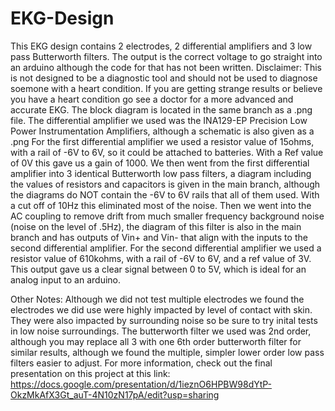 # EKG-Design
This EKG design contains 2 electrodes, 2 differential amplifiers and 3 low pass Butterworth filters. The output is the correct voltage to go straight into an arduino although the code for that has not been written. 
Disclaimer: This is not designed to be a diagnostic tool and should not be used to diagnose soemone with a heart condition. If you are getting strange results or believe you have a heart condition go see a doctor for a more advanced and accurate EKG.
The block diagram is located in the same branch as a .png file.
The differential amplifier we used was the INA129-EP Precision Low Power Instrumentation Amplifiers, although a schematic is also given as a .png
For the first differential amplifier we used a resistor value of 15ohms, with a rail of -6V to 6V, so it could be attached to batteries. With a Ref value of 0V this gave us a gain of 1000.
We then went from the first differential amplifier into 3 identical Butterworth low pass filters, a diagram including the values of resistors and capacitors is given in the main branch, although the diagrams do NOT contain the -6V to 6V rails that all of them used. With a cut off of 10Hz this eliminated most of the noise. 
Then we went into the AC coupling to remove drift from much smaller frequency background noise (noise on the level of .5Hz), the diagram of this filter is also in the main branch and has outputs of Vin+ and Vin- that align with the inputs to the second differential amplifier.
For the second differential amplifier we used a resistor value of 610kohms, with a rail of -6V to 6V, and a ref value of 3V. This output gave us a clear signal between 0 to 5V, which is ideal for an analog input to an arduino.

Other Notes: Although we did not test multiple electrodes we found the electrodes we did use were highly impacted by level of contact with skin. They were also impacted by surrounding noise so be sure to try inital tests in low noise surroundings. The butterworth filter we used was 2nd order, although you may replace all 3 with one 6th order butterworth filter for similar results, although we found the multiple, simpler lower order low pass filters easier to adjust. 
For more information, check out the final presentation on this project at this link: https://docs.google.com/presentation/d/1ieznO6HPBW98dYtP-OkzMkAfX3Gt_auT-4N10zN17pA/edit?usp=sharing
